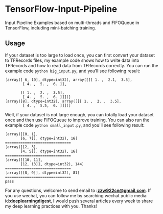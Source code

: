 # TensorFlow-Input-Pipeline
Input Pipeline Examples based on multi-threads and FIFOQueue in TensorFlow, including mini-batching training.

## Usage

If your dataset is too large to load once, you can first convert your dataset to TFRecords files, my example code shows how to write data into TFRecords and how to read data from TFRecords correctly. You can run the example code `python big_input.py`, and you'll see following result:

```
[array([ 6, 10], dtype=int32), array([[[ 1. ,  2.1,  3.5],
        [ 4. ,  5. ,  6. ]],

       [[ 1. ,  2. ,  3.5],
        [ 4. ,  5. ,  6. ]]])]
[array([8], dtype=int32), array([[[ 1. ,  2. ,  3.5],
        [ 4. ,  5.5,  6. ]]])]
```

Well, if your dataset is not large enough, you can totally load your dataset once and then use FIFOQueue to improve training. You can also run the example code `python small_input.py`, and you'll see following result:

```
[array([[0, 1],
       [6, 7]], dtype=int32), 16]
==============================
[array([[2, 3],
       [4, 5]], dtype=int32), 16]
==============================
[array([[10, 11],
       [12, 13]], dtype=int32), 144]
==============================
[array([[8, 9]], dtype=int32), 81]
==============================
pass
```

For any questions, welcome to send email to :**zzw922cn@gmail.com**. If you use wechat, you can follow me by searching wechat public media id:**deeplearningdigest**, I would push several articles every week to share my deep learning practices with you. Thanks!
